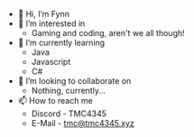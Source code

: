 - 👋 Hi, I’m Fynn
- 👀 I’m interested in 
     - Gaming and coding, aren't we all though! 
- 🌱 I’m currently learning 
     - Java
     - Javascript
     - C#
- 💞️ I’m looking to collaborate on 
     - Nothing, currently...
- 📫 How to reach me 
     - Discord - TMC4345
     - E-Mail - tmc@tmc4345.xyz

<!---
what did you ✨ find ✨?
--->
